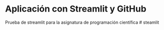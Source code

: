 # Aplicación con Streamlit y GitHub

Prueba de streamlit para la asignatura de programación científica
#   s t e a m l i t  
 